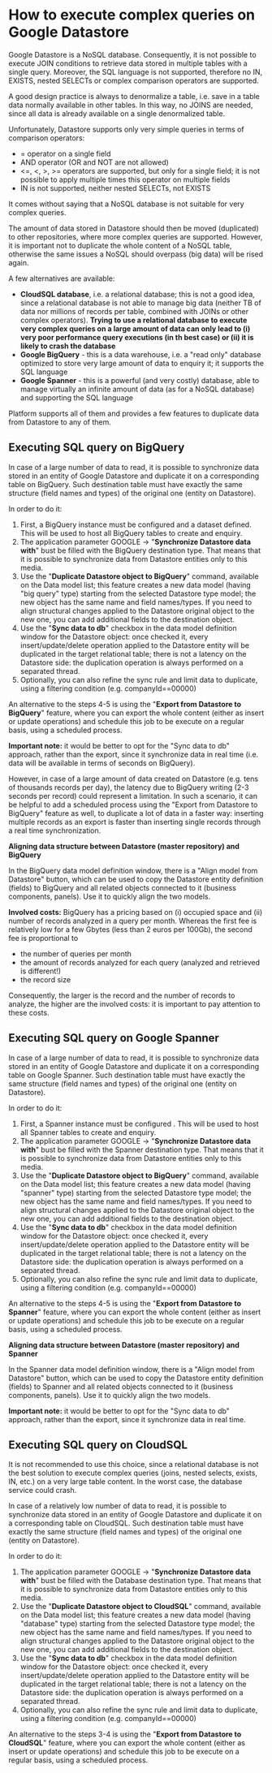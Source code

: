 # How to execute complex queries on Google Datastore

Google Datastore is a NoSQL database. Consequently, it is not possible to execute JOIN conditions to retrieve data stored in multiple tables with a single query. Moreover, the SQL language is not supported, therefore no IN, EXISTS, nested SELECTs or complex comparison operators are supported.

A good design practice is always to denormalize a table, i.e. save in a table data normally available in other tables. In this way, no JOINS are needed, since all data is already available on a single denormalized table.

Unfortunately, Datastore supports only very simple queries in terms of comparison operators:

* = operator on a single field
* AND operator \(OR and NOT are not allowed\)
* &lt;=, &lt;, &gt;, &gt;= operators are supported, but only for a single field; it is not possible to apply multiple times this operator on multiple fields
* IN is not supported, neither nested SELECTs, not EXISTS

It comes without saying that a NoSQL database is not suitable for very complex queries.

The amount of data stored in Datastore should then be moved \(duplicated\) to other repositories, where more complex queries are supported. However, it is important not to duplicate the whole content of a NoSQL table, otherwise the same issues a NoSQL should overpass \(big data\) will be rised again.

A few alternatives are available:

* **CloudSQL database**, i.e. a relational database; this is not a good idea, since a relational database is not able to manage big data \(neither TB of data nor millions of records per table, combined with JOINs or other complex operators\). **Trying to use a relational database to execute very complex queries on a large amount of data can only lead to \(i\) very poor performance query executions \(in th best case\) or \(ii\) it is likely to crash the database**
* **Google BigQuery** - this is a data warehouse, i.e. a "read only" database optimized to store very large amount of data to enquiry it; it supports the SQL language
* **Google Spanner** - this is a powerful \(and very costly\) database, able to manage virtually an infinite amount of data \(as for a NoSQL database\) and supporting the SQL language

Platform supports all of them and provides a few features to duplicate data from Datastore to any of them.

## Executing SQL query on BigQuery

In case of a large number of data to read, it is possible to synchronize data stored in an entity of Google Datastore and duplicate it on a corresponding table on BigQuery. Such destination table must have exactly the same structure \(field names and types\) of the original one \(entity on Datastore\).

In order to do it:

1. First, a BigQuery instance must be configured and a dataset defined. This will be used to host all BigQuery tables to create and enquiry.
2. The application parameter GOOGLE -&gt; "**Synchronize Datastore data with**" bust be filled with the BigQuery destination type. That means that it is possible to synchronize data from Datastore entities only to this media.
3. Use the "**Duplicate Datastore object to BigQuery**" command, available on the Data model list; this feature creates a new data model \(having "big query" type\) starting from the selected Datastore type model; the new object has the same name and field names/types. If you need to align structural changes applied to the Datastore original object to the new one, you can add additional fields to the destination object.
4. Use the "**Sync data to db**" checkbox in the data model definition window for the Datastore object: once checked it, every insert/update/delete operation applied to the Datastore entity will be duplicated in the target relational table; there is not a latency on the Datastore side: the duplication operation is always performed on a separated thread.
5. Optionally, you can also refine the sync rule and limit data to duplicate, using a filtering condition \(e.g. companyId==00000\)

An alternative to the steps 4-5 is using the "**Export from Datastore to BigQuery**" feature, where you can export the whole content \(either as insert or update operations\) and schedule this job to be execute on a regular basis, using a scheduled process.

**Important note:** it would be better to opt for the "Sync data to db" approach, rather than the export, since it synchronize data in real time \(i.e. data will be available in terms of seconds on BigQuery\).

However, in case of a large amount of data created on Datastore \(e.g. tens of thousands records per day\), the latency due to BigQuery writing \(2-3 seconds per record\) could represent a limitation. In such a scenario, it can be helpful to add a scheduled process using the "Export from Datastore to BigQuery" feature as well, to duplicate a lot of data in a faster way: inserting multiple records as an export is faster than inserting single records through a real time synchronization.

**Aligning data structure between Datastore \(master repository\) and BigQuery**

In the BigQuery data model definition window, there is a "Align model from Datastore" button, which can be used to copy the Datastore entity definition \(fields\) to BigQuery and all related objects connected to it \(business components, panels\). Use it to quickly align the two models.

**Involved costs:** BigQuery has a pricing based on \(i\) occupied space and \(ii\) number of records analyzed in a query per month. Whereas the first fee is relatively low for a few Gbytes \(less than 2 euros per 100Gb\), the second fee is proportional to

* the number of queries per month
* the amount of records analyzed for each query \(analyzed and retrieved is different!\)
* the record size

Consequently, the larger is the record and the number of records to analyze, the higher are the involved costs: it is important to pay attention to these costs.



## Executing SQL query on Google Spanner

In case of a large number of data to read, it is possible to synchronize data stored in an entity of Google Datastore and duplicate it on a corresponding table on Google Spanner. Such destination table must have exactly the same structure \(field names and types\) of the original one \(entity on Datastore\).

In order to do it:

1. First, a Spanner instance must be configured . This will be used to host all Spanner tables to create and enquiry.
2. The application parameter GOOGLE -&gt; "**Synchronize Datastore data with**" bust be filled with the Spanner destination type. That means that it is possible to synchronize data from Datastore entities only to this media.
3. Use the "**Duplicate Datastore object to BigQuery**" command, available on the Data model list; this feature creates a new data model \(having "spanner" type\) starting from the selected Datastore type model; the new object has the same name and field names/types. If you need to align structural changes applied to the Datastore original object to the new one, you can add additional fields to the destination object.
4. Use the "**Sync data to db**" checkbox in the data model definition window for the Datastore object: once checked it, every insert/update/delete operation applied to the Datastore entity will be duplicated in the target relational table; there is not a latency on the Datastore side: the duplication operation is always performed on a separated thread.
5. Optionally, you can also refine the sync rule and limit data to duplicate, using a filtering condition \(e.g. companyId==00000\)

An alternative to the steps 4-5 is using the "**Export from Datastore to Spanner**" feature, where you can export the whole content \(either as insert or update operations\) and schedule this job to be execute on a regular basis, using a scheduled process.

**Aligning data structure between Datastore \(master repository\) and Spanner**

In the Spanner data model definition window, there is a "Align model from Datastore" button, which can be used to copy the Datastore entity definition \(fields\) to Spanner and all related objects connected to it \(business components, panels\). Use it to quickly align the two models.

**Important note:** it would be better to opt for the "Sync data to db" approach, rather than the export, since it synchronize data in real time.

## Executing SQL query on CloudSQL

It is not recommended to use this choice, since a relational database is not the best solution to execute complex queries \(joins, nested selects, exists, IN, etc.\) on a very large table content. In the worst case, the database service could crash.

In case of a relatively low number of data to read, it is possible to synchronize data stored in an entity of Google Datastore and duplicate it on a corresponding table on CloudSQL. Such destination table must have exactly the same structure \(field names and types\) of the original one \(entity on Datastore\).

In order to do it:

1. The application parameter GOOGLE -&gt; "**Synchronize Datastore data with**" bust be filled with the Database destination type. That means that it is possible to synchronize data from Datastore entities only to this media.
2. Use the "**Duplicate Datastore object to CloudSQL**" command, available on the Data model list; this feature creates a new data model \(having "database" type\) starting from the selected Datastore type model; the new object has the same name and field names/types. If you need to align structural changes applied to the Datastore original object to the new one, you can add additional fields to the destination object.
3. Use the "**Sync data to db**" checkbox in the data model definition window for the Datastore object: once checked it, every insert/update/delete operation applied to the Datastore entity will be duplicated in the target relational table; there is not a latency on the Datastore side: the duplication operation is always performed on a separated thread.
4. Optionally, you can also refine the sync rule and limit data to duplicate, using a filtering condition \(e.g. companyId==00000\)

An alternative to the steps 3-4 is using the "**Export from Datastore to CloudSQL**" feature, where you can export the whole content \(either as insert or update operations\) and schedule this job to be execute on a regular basis, using a scheduled process.











